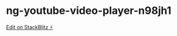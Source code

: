 # ng-youtube-video-player-n98jh1

[Edit on StackBlitz ⚡️](https://jake.stackblitz.com/edit/ng-youtube-video-player-n98jh1)